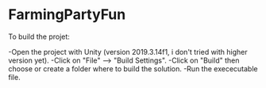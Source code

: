 # FarmingPartyFun

To build the projet:

-Open the project with Unity (version 2019.3.14f1, i don't tried with higher version yet).
-Click on "File" --> "Build Settings".
-Click on "Build" then choose or create a folder where to build the solution.
-Run the exececutable file.
